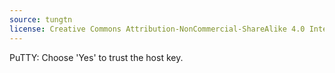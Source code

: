 ```yaml
---
source: tungtn
license: Creative Commons Attribution-NonCommercial-ShareAlike 4.0 International License
---
```

PuTTY: Choose 'Yes' to trust the host key.
